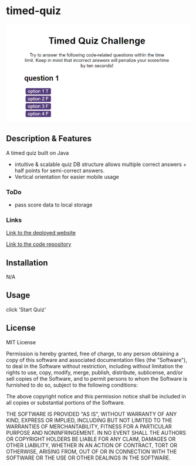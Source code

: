 # timed-quiz

![screenshot of index.html](./assets/screenshot.png)

## Description & Features

A timed quiz built on Java
* intuitive & scalable quiz DB structure allows multiple correct answers + half points for semi-correct answers.
* Vertical orientation for easier mobile usage

### ToDo
* pass score data to local storage

### Links

[Link to the deployed website](https://github.com/aramedis/timed-quiz/)

[Link to the code repository](https://github.com/aramedis/timed-quiz/)

## Installation

N/A

## Usage

click 'Start Quiz'


## License

MIT License

Permission is hereby granted, free of charge, to any person obtaining a copy
of this software and associated documentation files (the "Software"), to deal
in the Software without restriction, including without limitation the rights
to use, copy, modify, merge, publish, distribute, sublicense, and/or sell
copies of the Software, and to permit persons to whom the Software is
furnished to do so, subject to the following conditions:

The above copyright notice and this permission notice shall be included in all
copies or substantial portions of the Software.

THE SOFTWARE IS PROVIDED "AS IS", WITHOUT WARRANTY OF ANY KIND, EXPRESS OR
IMPLIED, INCLUDING BUT NOT LIMITED TO THE WARRANTIES OF MERCHANTABILITY,
FITNESS FOR A PARTICULAR PURPOSE AND NONINFRINGEMENT. IN NO EVENT SHALL THE
AUTHORS OR COPYRIGHT HOLDERS BE LIABLE FOR ANY CLAIM, DAMAGES OR OTHER
LIABILITY, WHETHER IN AN ACTION OF CONTRACT, TORT OR OTHERWISE, ARISING FROM,
OUT OF OR IN CONNECTION WITH THE SOFTWARE OR THE USE OR OTHER DEALINGS IN THE
SOFTWARE.

